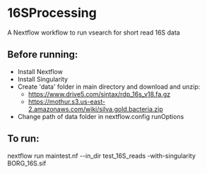 # 16SProcessing
A Nextflow workflow to run vsearch for short read 16S data

## Before running:
- Install Nextflow
- Install Singularity
- Create 'data' folder in main directory and download and unzip:
    * https://www.drive5.com/sintax/rdp_16s_v18.fa.gz
    * https://mothur.s3.us-east-2.amazonaws.com/wiki/silva.gold.bacteria.zip
- Change path of data folder in nextflow.config runOptions

## To run:
nextflow run maintest.nf --in_dir test_16S_reads -with-singularity BORG_16S.sif
